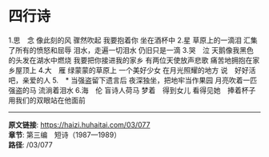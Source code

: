 # 四行诗

1.思　念
像此刻的风
骤然吹起
我要抱着你
坐在酒杯中
2.星
草原上的一滴泪
汇集了所有的愤怒和屈辱
泪水，走遍一切泪水
仍旧只是一滴
3.哭　泣
天鹅像我黑色的头发在湖水中燃烧
我要把你接进我的家乡
有两位天使放声悲歌
痛苦地拥抱在家乡屋顶上
4.大　雁
绿蒙蒙的草原上
一个美好少女
在月光照耀的地方
说　好好活吧，亲爱的人
5.　*
当强盗留下遗言后
夜深独坐，把地牢当作果园
月亮吹着一匹强盗的马
流淌着泪水
6.海　伦
盲诗人荷马
梦着　得到女儿
看得见她　捧着杯子
用我们的双眼站在他面前

---

**原文链接**: https://haizi.huhaitai.com/03/077  
**章节**: 第三编　短诗（1987—1989）  
**路径**: /03/077
